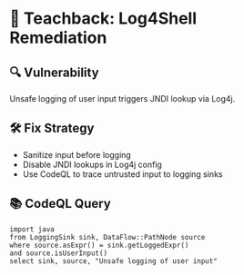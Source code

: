 # 🧠 Teachback: Log4Shell Remediation

## 🔍 Vulnerability
Unsafe logging of user input triggers JNDI lookup via Log4j.

## 🛠️ Fix Strategy
- Sanitize input before logging
- Disable JNDI lookups in Log4j config
- Use CodeQL to trace untrusted input to logging sinks

## 📚 CodeQL Query
```ql
import java
from LoggingSink sink, DataFlow::PathNode source
where source.asExpr() = sink.getLoggedExpr()
and source.isUserInput()
select sink, source, "Unsafe logging of user input"
